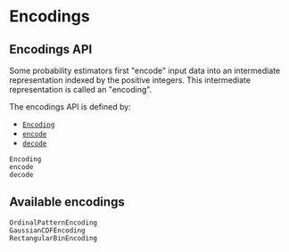 # Encodings

## Encodings API

Some probability estimators first "encode" input data into an intermediate representation indexed by the positive integers. This intermediate representation is called an "encoding".

The encodings API is defined by:

- [`Encoding`](@ref)
- [`encode`](@ref)
- [`decode`](@ref)

```@docs
Encoding
encode
decode
```

## Available encodings

```@docs
OrdinalPatternEncoding
GaussianCDFEncoding
RectangularBinEncoding
```

